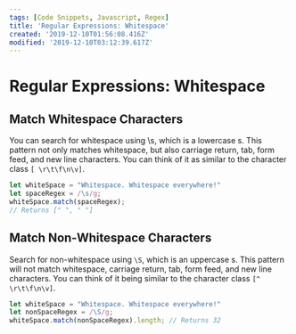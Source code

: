 ```yaml
---
tags: [Code Snippets, Javascript, Regex]
title: 'Regular Expressions: Whitespace'
created: '2019-12-10T01:56:08.416Z'
modified: '2019-12-10T03:12:39.617Z'
---
```


Regular Expressions: Whitespace
=====================================

Match Whitespace Characters
--------------------------------

You can search for whitespace using \s, which is a lowercase s. This pattern not only matches whitespace, but also carriage return, tab, form feed, and new line characters. You can think of it as similar to the character class ```[ \r\t\f\n\v]```.
``` javascript
let whiteSpace = "Whitespace. Whitespace everywhere!"
let spaceRegex = /\s/g;
whiteSpace.match(spaceRegex);
// Returns [" ", " "]

```

Match Non-Whitespace Characters
--------------------------------

Search for non-whitespace using ```\S```, which is an uppercase s. This pattern will not match whitespace, carriage return, tab, form feed, and new line characters. You can think of it being similar to the character class ```[^ \r\t\f\n\v]```.
``` javascript
let whiteSpace = "Whitespace. Whitespace everywhere!"
let nonSpaceRegex = /\S/g;
whiteSpace.match(nonSpaceRegex).length; // Returns 32

```
